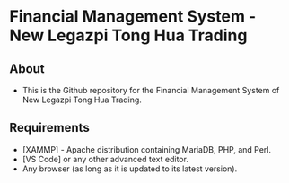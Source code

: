 # Financial Management System - New Legazpi Tong Hua Trading
## About
- This is the Github repository for the Financial Management System of New Legazpi Tong Hua Trading.

## Requirements
- [XAMMP] -  Apache distribution containing MariaDB, PHP, and Perl. 
- [VS Code] or any other advanced text editor.
- Any browser (as long as it is updated to its latest version).
